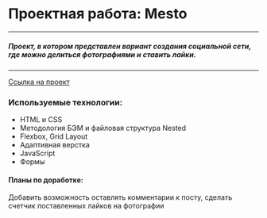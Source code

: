 # Проектная работа: Mesto
---------------------------
##### Проект, в котором представлен вариант создания социальной сети, где можно делиться фотографиями и ставить лайки.
---------------------------
[Ссылка на проект](https://viktorypolischuk.github.io/mesto/)

### Используемые технологии:
* HTML и CSS
* Методология БЭМ и файловая структура Nested
* Flexbox, Grid Layout
* Адаптивная верстка
* JavaScript
* Формы

#### Планы по доработке:
Добавить возможность оставлять комментарии к посту, сделать счетчик поставленных лайков на фотографии
